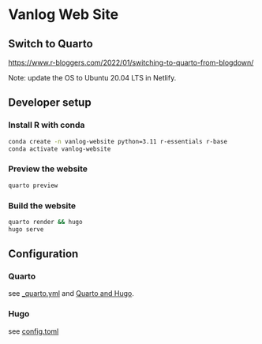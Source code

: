 # Vanlog Web Site

## Switch to Quarto

https://www.r-bloggers.com/2022/01/switching-to-quarto-from-blogdown/

Note: update the OS to Ubuntu 20.04 LTS in Netlify.


## Developer setup

### Install R with conda

```bash
conda create -n vanlog-website python=3.11 r-essentials r-base
conda activate vanlog-website
```

### Preview the website

```bash
quarto preview
```

### Build the website

```bash
quarto render && hugo
hugo serve
```

## Configuration

### Quarto

see [_quarto.yml](_quarto.yml) and [Quarto and Hugo](https://quarto.org/docs/output-formats/hugo.html).

### Hugo

see [config.toml](config.toml)


